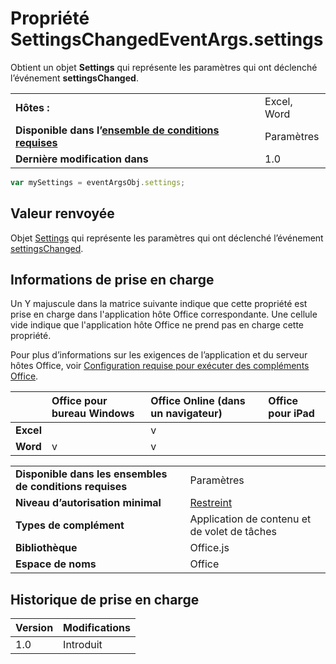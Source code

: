 

# <a name="settingschangedeventargssettings-property"></a>Propriété SettingsChangedEventArgs.settings
Obtient un objet **Settings** qui représente les paramètres qui ont déclenché l’événement **settingsChanged**.

|||
|:-----|:-----|
|**Hôtes :**|Excel, Word|
|**Disponible dans l’[ensemble de conditions requises](../../docs/overview/specify-office-hosts-and-api-requirements.md)**|Paramètres|
|**Dernière modification dans**|1.0|

```js
var mySettings = eventArgsObj.settings;
```


## <a name="return-value"></a>Valeur renvoyée

Objet [Settings](../../reference/shared/document.settings.md) qui représente les paramètres qui ont déclenché l’événement [settingsChanged](../../reference/shared/settings.settingschangedevent.md).


## <a name="support-details"></a>Informations de prise en charge


Un Y majuscule dans la matrice suivante indique que cette propriété est prise en charge dans l'application hôte Office correspondante. Une cellule vide indique que l'application hôte Office ne prend pas en charge cette propriété.

Pour plus d’informations sur les exigences de l’application et du serveur hôtes Office, voir [Configuration requise pour exécuter des compléments Office](../../docs/overview/requirements-for-running-office-add-ins.md).



||**Office pour bureau Windows**|**Office Online (dans un navigateur)**|**Office pour iPad**|
|:-----|:-----|:-----|:-----|
|**Excel**||v||
|**Word**|v|v||

|||
|:-----|:-----|
|**Disponible dans les ensembles de conditions requises**|Paramètres|
|**Niveau d’autorisation minimal**|[Restreint](../../docs/develop/requesting-permissions-for-api-use-in-content-and-task-pane-add-ins.md)|
|**Types de complément**|Application de contenu et de volet de tâches|
|**Bibliothèque**|Office.js|
|**Espace de noms**|Office|

## <a name="support-history"></a>Historique de prise en charge




|**Version**|**Modifications**|
|:-----|:-----|
|1.0|Introduit|
